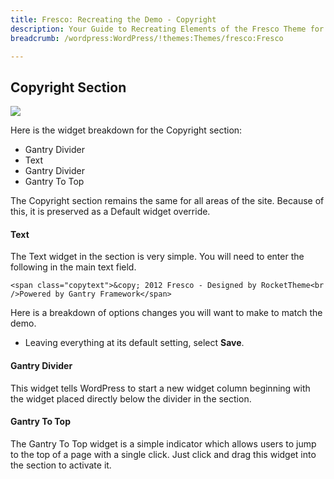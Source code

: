 ```yaml
---
title: Fresco: Recreating the Demo - Copyright
description: Your Guide to Recreating Elements of the Fresco Theme for WordPress
breadcrumb: /wordpress:WordPress/!themes:Themes/fresco:Fresco

---
```


Copyright Section
-----

![][demo2]

Here is the widget breakdown for the Copyright section:

* Gantry Divider
* Text
* Gantry Divider
* Gantry To Top

The Copyright section remains the same for all areas of the site. Because of this, it is preserved as a Default widget override.

#### Text

The Text widget in the section is very simple. You will need to enter the following in the main text field.

~~~
<span class="copytext">&copy; 2012 Fresco - Designed by RocketTheme<br />Powered by Gantry Framework</span>
~~~

Here is a breakdown of options changes you will want to make to match the demo.

* Leaving everything at its default setting, select **Save**.

#### Gantry Divider
This widget tells WordPress to start a new widget column beginning with the widget placed directly below the divider in the section.

#### Gantry To Top

The Gantry To Top widget is a simple indicator which allows users to jump to the top of a page with a single click. Just click and drag this widget into the section to activate it.

[demo2]: assets/demo_15.jpeg
